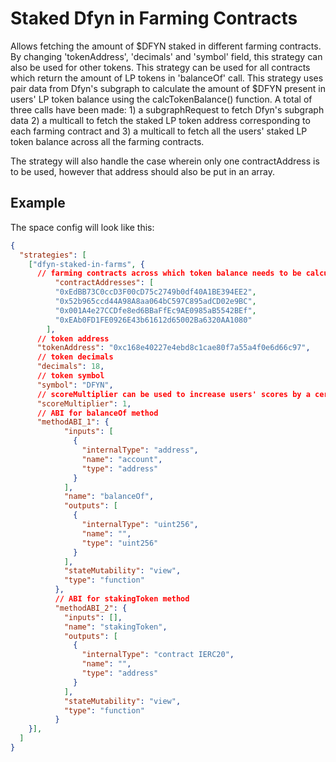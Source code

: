 # Staked Dfyn in Farming Contracts

Allows fetching the amount of $DFYN staked in different farming contracts. By changing 'tokenAddress', 'decimals' and 'symbol' field, this strategy can also be used for other tokens. This strategy can be used for all contracts which return the amount of LP tokens in 'balanceOf' call. This strategy uses pair data from Dfyn's subgraph to calculate the amount of $DFYN present in users' LP token balance using the calcTokenBalance() function. A total of three calls have been made: 1) a subgraphRequest to fetch Dfyn's subgraph data 2) a multicall to fetch the staked LP token address corresponding to each farming contract and 3) a multicall to fetch all the users' staked LP token balance across all the farming contracts.

The strategy will also handle the case wherein only one contractAddress is to be used, however that address should also be put in an array.

## Example

The space config will look like this:

```JSON
{
  "strategies": [
    ["dfyn-staked-in-farms", {
      // farming contracts across which token balance needs to be calculated
          "contractAddresses": [
          "0xEdBB73C0ccD3F00cD75c2749b0df40A1BE394EE2", 
          "0x52b965ccd44A98A8aa064bC597C895adCD02e9BC",
          "0x001A4e27CCDfe8ed6BBaFfEc9AE0985aB5542BEf",
          "0xEAb0FD1FE0926E43b61612d65002Ba6320AA1080"
        ],
      // token address
      "tokenAddress": "0xc168e40227e4ebd8c1cae80f7a55a4f0e6d66c97",
      // token decimals
      "decimals": 18,
      // token symbol
      "symbol": "DFYN",
      // scoreMultiplier can be used to increase users' scores by a certain magnitude
      "scoreMultiplier": 1,
      // ABI for balanceOf method
      "methodABI_1": {
            "inputs": [
              {
                "internalType": "address",
                "name": "account",
                "type": "address"
              }
            ],
            "name": "balanceOf",
            "outputs": [
              {
                "internalType": "uint256",
                "name": "",
                "type": "uint256"
              }
            ],
            "stateMutability": "view",
            "type": "function"
          },
          // ABI for stakingToken method
          "methodABI_2": {
            "inputs": [],
            "name": "stakingToken",
            "outputs": [
              {
                "internalType": "contract IERC20",
                "name": "",
                "type": "address"
              }
            ],
            "stateMutability": "view",
            "type": "function"
          }
    }],
  ]
}
```